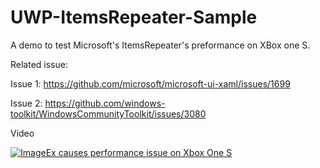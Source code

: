 # UWP-ItemsRepeater-Sample

A demo to test Microsoft's ItemsRepeater's preformance on XBox one S.

Related issue:

Issue 1: https://github.com/microsoft/microsoft-ui-xaml/issues/1699

Issue 2: https://github.com/windows-toolkit/WindowsCommunityToolkit/issues/3080

Video

[![ImageEx causes performance issue on Xbox One S](https://i.ibb.co/hFQ4Gqp/https-i-ytimg-com-vi-o-FLVUq7p9o8-hqdefault.jpg)](https://youtu.be/oFLVUq7p9o8 "ImageEx causes performance issue on Xbox One S")
